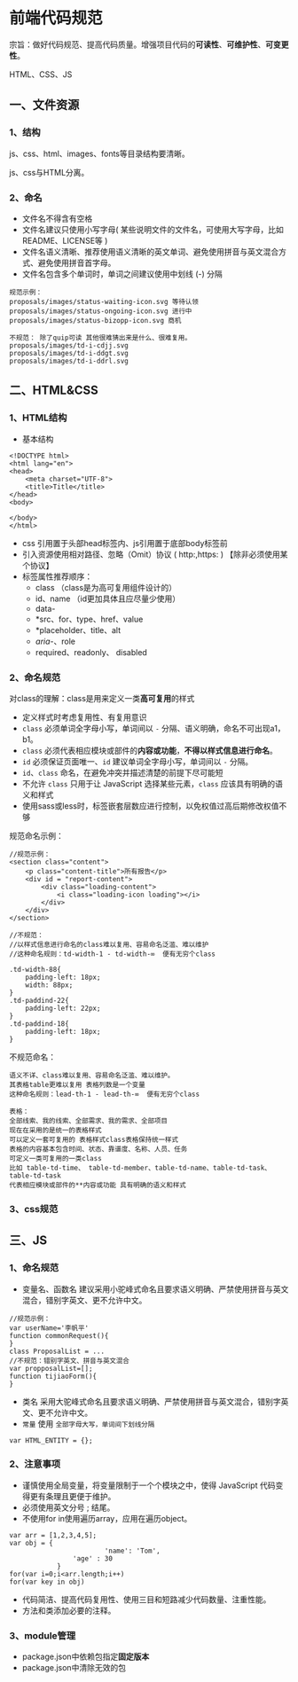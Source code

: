 # 前端代码规范

宗旨：做好代码规范、提高代码质量。增强项目代码的**可读性**、**可维护性**、**可变更性**。

HTML、CSS、JS

## 一、文件资源

### 1、结构

js、css、html、images、fonts等目录结构要清晰。

js、css与HTML分离。

### 2、命名

* 文件名不得含有空格
* 文件名建议只使用小写字母( 某些说明文件的文件名，可使用大写字母，比如README、LICENSE等 )
* 文件名语义清晰、推荐使用语义清晰的英文单词、避免使用拼音与英文混合方式、避免使用拼音首字母。
* 文件名包含多个单词时，单词之间建议使用中划线 (-) 分隔

```
规范示例：
proposals/images/status-waiting-icon.svg 等待认领
proposals/images/status-ongoing-icon.svg 进行中
proposals/images/status-bizopp-icon.svg 商机

不规范： 除了quip可读 其他很难猜出来是什么、很难复用。
proposals/images/td-i-cdjj.svg
proposals/images/td-i-ddgt.svg
proposals/images/td-i-ddrl.svg
```

## 二、HTML&CSS

### 1、HTML结构

* 基本结构

```
<!DOCTYPE html>
<html lang="en">
<head>
    <meta charset="UTF-8">
    <title>Title</title>
</head>
<body>

</body>
</html>
```

* css 引用置于头部head标签内、js引用置于底部body标签前
* 引入资源使用相对路径、忽略（Omit）协议 ( http:,https: ) 【除非必须使用某个协议】
* 标签属性推荐顺序：
    * class （class是为高可复用组件设计的）
    * id、name （id更加具体且应尽量少使用）
    * data-
    * *src、for、type、href、value
    * *placeholder、title、alt
    * *aria-*、role
    * required、readonly、 disabled


### 2、命名规范

对class的理解：class是用来定义一类**高可复用**的样式

* 定义样式时考虑复用性、有复用意识
* `class` 必须单词全字母小写，单词间以 `-` 分隔、语义明确，命名不可出现a1，b1。
* `class` 必须代表相应模块或部件的**内容或功能**，**不得以样式信息进行命名**。
*  `id` 必须保证页面唯一、`id` 建议单词全字母小写，单词间以 `-` 分隔。
* `id`、`class` 命名，在避免冲突并描述清楚的前提下尽可能短
* 不允许 `class` 只用于让 JavaScript 选择某些元素，`class` 应该具有明确的语义和样式
* 使用sass或less时，标签嵌套层数应进行控制，以免权值过高后期修改权值不够

规范命名示例：

```
//规范示例：
<section class="content">
    <p class="content-title">所有报告</p>
    <div id = "report-content">
        <div class="loading-content">
            <i class="loading-icon loading"></i>
        </div>
    </div>
</section>

//不规范： 
//以样式信息进行命名的class难以复用、容易命名泛滥、难以维护
//这种命名规则：td-width-1 - td-width-∞  便有无穷个class

.td-width-88{
    padding-left: 18px;
    width: 88px;
}
.td-paddind-22{
    padding-left: 22px;
}
.td-paddind-18{
    padding-left: 18px;
}
```

不规范命名：

```
语义不详、class难以复用、容易命名泛滥、难以维护。
其表格table更难以复用 表格列数是一个变量 
这种命名规则：lead-th-1 - lead-th-∞  便有无穷个class

表格：
全部线索、我的线索、全部需求、我的需求、全部项目
现在在采用的是统一的表格样式
可以定义一套可复用的 表格样式class表格保持统一样式
表格的内容基本包含时间、状态、靠谱度、名称、人员、任务 
可定义一类可复用的一类class
比如 table-td-time、 table-td-member、table-td-name、table-td-task、table-td-task
代表相应模块或部件的**内容或功能 具有明确的语义和样式
```

### 3、css规范

## 三、JS

### 1、命名规范

* 变量名、函数名 建议采用小驼峰式命名且要求语义明确、严禁使用拼音与英文混合，错别字英文、更不允许中文。 

```
//规范示例：
var userName='李帆平'
function commonRequest(){
}
class ProposalList = ...
//不规范：错别字英文、拼音与英文混合
var propposalList=[];
function tijiaoForm(){
}
```

* 类名 采用大驼峰式命名且要求语义明确、严禁使用拼音与英文混合，错别字英文、更不允许中文。
* `常量` 使用 `全部字母大写，单词间下划线分隔`

```
var HTML_ENTITY = {};
```

### 2、注意事项

* 谨慎使用全局变量，将变量限制于一个个模块之中，使得 JavaScript 代码变得更有条理且更便于维护。
* 必须使用英文分号 ;  结尾。
* 不使用for in使用遍历array，应用在遍历object。

```
var arr = [1,2,3,4,5];
var obj = {
						'name': 'Tom',
         		'age' : 30   
        	}
for(var i=0;i<arr.length;i++)
for(var key in obj)
```

* 代码简洁、提高代码复用性、使用三目和短路减少代码数量、注重性能。
* 方法和类添加必要的注释。

### 3、module管理

* package.json中依赖包指定**固定版本**
* package.json中清除无效的包
